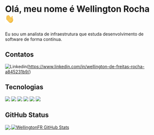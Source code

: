 # Olá, meu nome é Wellington Rocha <img src="https://raw.githubusercontent.com/WellingtonFR/WellingtonFR/master/wave.gif" width="30px" height="30px" />

Eu sou um analista de infraestrutura que estuda desenvolvimento de software de forma contínua.

## Contatos
![Linkedin](https://imgur.com/gallery/linkedin-logo-colored-OQUXwNp)(https://www.linkedin.com/in/wellington-de-freitas-rocha-a845231b9/)

## Tecnologias
![](https://img.shields.io/badge/Linux-informational?&logo=linux&logoColor=white&color=1571ab)
![](https://img.shields.io/badge/JavaScript-informational?&logo=javascript&logoColor=white&color=1571ab)
![](https://img.shields.io/badge/React-informational?&logo=react&logoColor=white&color=1571ab)
![](https://img.shields.io/badge/Next.Js-informational?&logo=next.js&logoColor=white&color=1571ab)
![](https://img.shields.io/badge/Bash-informational?&logo=gnu-bash&logoColor=white&color=1571ab)
![](https://img.shields.io/badge/Powershell-informational?&logo=gnu-bash&logoColor=white&color=1571ab)

## GitHub Status

<a href="https://github.com/WellingtonFR/WellingtonFR">
  <img align="center" src="https://github-readme-stats.vercel.app/api/top-langs/?username=WellingtonFR&hide=java,html,tex&title_color=ffffff&text_color=c9cacc&icon_color=2bbc8a&bg_color=1d1f21&langs_count=3" />
</a>
<a href="https://github.com/WellingtonFR/WellingtonFR">
  <img align="center" src="https://github-readme-stats.vercel.app/api?username=WellingtonFR&show_icons=true&line_height=27&count_private=true&title_color=ffffff&text_color=c9cacc&icon_color=2bbc8a&bg_color=1d1f21" alt="WellingtonFR GitHub Stats" />
</a>
